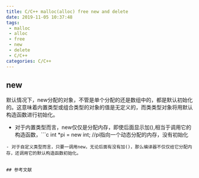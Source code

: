 ```yaml
---
title: C/C++ malloc(alloc) free new and delete
date: 2019-11-05 10:37:48
tags:
 - malloc
 - alloc
 - free
 - new
 - delete
 - C/C++
categories: C/C++
---
```


## new
默认情况下，new分配的对象，不管是单个分配的还是数组中的，都是默认初始化的。这意味着内置类型或组合类型的对象的值是无定义的，而类类型对象将用默认构造函数进行初始化。
- 对于内置类型而言，new仅仅是分配内存，即使后面显示加(),相当于调用它的构造函数，```c
int *pi = new int; //pi指向一个动态分配的内存，没有初始化
```
- 对于自定义类型而言，只要一调用new，无论后面有没有加()，那么编译器不仅仅给它分配内存，还调用它的默认构造函数初始化。


## 参考文献

